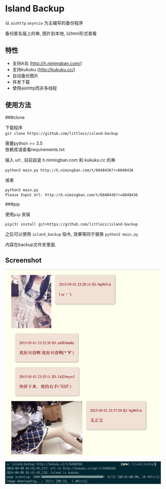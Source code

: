 Island Backup
==============
以 `aiohttp` `asyncio` 为主编写的备份程序  

备份匿名版上的串, 图片到本地, 以html形式查看  


特性
-----
- 支持A岛 (http://h.nimingban.com/)
- 支持kukuku (http://kukuku.cc/)
- 自动备份图片
- 并发下载  
- 使用aiohttp而非多线程


使用方法
-------


###clone  

下载程序  
`git clone https://github.com/littlezz/island-backup`  


需要python >= 3.5  
依赖库请查看requirements.txt  


输入 url , 目前兹瓷 h.nimingban.com 和 kukuku.cc 的串  

`python3 main.py http://h.nimingban.com/t/6048436?r=6048436`  

或者

```shell
python3 main.py  
Please Input Url: http://h.nimingban.com/t/6048436?r=6048436
```  

###pip   

使用`pip` 安装   

    pip(3) install git+https://github.com/littlezz/island-backup
    
之后可以使用 `island_backup` 指令, 效果等同于替换 `python3 main.py`



内容在backup文件夹里面.  


Screenshot
--------
![](/screenshot/html-preview.png)

![](/screenshot/shell.png)

